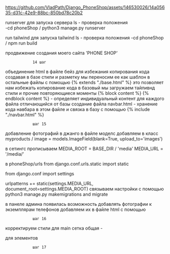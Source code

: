 https://github.com/VladPath/Django_PhoneShop/assets/146530026/14a05635-d31c-42e9-88bc-850bd78c20b2

runserver
для запуска сервера ls - проверка положения  
-cd phoneShop / python3 manage.py runserver

run tailwind
для запуска tailwind ls - проверка положения 
 -cd phoneShop / npm run build


продвижение создания моего сайта 'PHONE SHOP'

                14 шаг

объединение html в файле бейз для избежания копирования кода 
создавая в базе стили и разметку мы переносим ее как шаблон в остальные файлы 
с помощью {% extends "./base.html" %} это позволяет нам избежать копирование кода 
в базовый мы загружаем тайливнд стили и прочие повторяющиеся моменты 
    {% block content %}
    {% endblock content %} - определяет индивидуальный контент для каждого файла отличающийся от базы 
создание файла navbar.html - хранение кода навбара в этом файле и связка в базу с помощью 
    {% include "./navbar.html" %}

                шаг 15 

добавление фотографий в джанго 
в файле моделс добавляем  в класс myproducts / image = models.ImageField(blank=True, upload_to='images')

в сетингс прописываем 
MEDIA_ROOT = BASE_DIR / 'media'
MEDIA_URL = '/media/'

в phoneShop/urls
from django.conf.urls.static import static

from django.conf import settings

urlpatterns += static(settings.MEDIA_URL, document_root=settings.MEDIA_ROOT)
связываем настройки с помощью python3 manage.py makemigrations and migrate

в панеле админа появилась возможность добавлять фотографии к экземплярам телефонов 
добавляем их в файле html с помощью             
<img src="{{item.image.url}}" alt="">

                шаг 16

корректируем стили для main
сетка общая  - <div class="p-10 grid grid-cols-1 sm:grid-cols-1 md:grid-cols-3 xl:grid-cols-3 lg:grid-cols-3 gap-3">
для элементов <div class="rounded overflow-hidden shadow-lg">

                шаг 17
                

